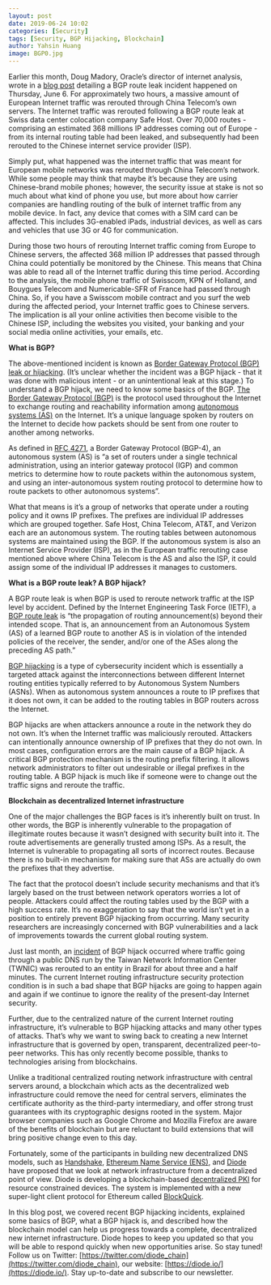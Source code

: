 ```yaml
---
layout: post
date: 2019-06-24 10:02
categories: [Security]
tags: [Security, BGP Hijacking, Blockchain]
author: Yahsin Huang
image: BGP0.jpg
---
```


  Earlier this month, Doug Madory, Oracle’s director of internet analysis, wrote in a [blog post](https://blogs.oracle.com/internetintelligence/large-european-routing-leak-sends-traffic-through-china-telecom) detailing a BGP route leak incident happened on Thursday, June 6. For approximately two hours, a massive amount of European Internet traffic was rerouted through China Telecom’s own servers. The Internet traffic was rerouted following a BGP route leak at Swiss data center colocation company Safe Host. Over 70,000 routes - comprising an estimated 368 millions IP addresses coming out of Europe - from its internal routing table had been leaked, and subsequently had been rerouted to the Chinese internet service provider (ISP).

Simply put, what happened was the internet traffic that was meant for European mobile networks was rerouted through China Telecom’s network. While some people may think that maybe it’s because they are using Chinese-brand mobile phones; however, the security issue at stake is not so much about what kind of phone you use, but more about how carrier companies are handling routing of the bulk of internet traffic from any mobile device. In fact, any device that comes with a SIM card can be affected. This includes 3G-enabled iPads, industrial devices, as well as cars and vehicles that use 3G or 4G for communication.

During those two hours of rerouting Internet traffic coming from Europe to Chinese servers, the affected 368 million IP addresses that passed through China could potentially be monitored by the Chinese. This means that China was able to read all of the Internet traffic during this time period. According to the analysis, the mobile phone traffic of Swisscom, KPN of Holland, and Bouygues Telecom and Numericable-SFR of France had passed through China. So, if you have a Swisscom mobile contract and you surf the web during the affected period, your Internet traffic goes to Chinese servers. The implication is all your online activities then become visible to the Chinese ISP, including the websites you visited, your banking and your social media online activities, your emails, etc.

**What is BGP?**

The above-mentioned incident is known as [Border Gateway Protocol (BGP) leak or hijacking](https://en.wikipedia.org/wiki/BGP_hijacking). (It’s unclear whether the incident was a BGP hijack - that it was done with malicious intent - or an unintentional leak at this stage.) To understand a BGP hijack, we need to know some basics of the BGP. [The Border Gateway Protocol (BGP)](https://en.wikipedia.org/wiki/Border_Gateway_Protocol) is the protocol used throughout the Internet to exchange routing and reachability information among [autonomous systems (AS)](https://en.wikipedia.org/wiki/Autonomous_system_(Internet)) on the Internet. It’s a unique language spoken by routers on the Internet to decide how packets should be sent from one router to another among networks. 

As defined in [RFC 4271](https://tools.ietf.org/html/rfc4271), a Border Gateway Protocol (BGP-4), an autonomous system (AS) is “a set of routers under a single technical administration, using an interior gateway protocol (IGP) and common metrics to determine how to route packets within the autonomous system, and using an inter-autonomous system routing protocol to determine how to route packets to other autonomous systems”. 

What that means is it’s a group of networks that operate under a routing policy and it owns IP prefixes. The prefixes are individual IP addresses which are grouped together. Safe Host, China Telecom, AT&T, and Verizon each are an autonomous system. The routing tables between autonomous systems are maintained using the BGP. If the autonomous system is also an Internet Service Provider (ISP), as in the European traffic rerouting case mentioned above where China Telecom is the AS and also the ISP, it could assign some of the individual IP addresses it manages to customers. 

**What is a BGP route leak? A BGP hijack?**

A BGP route leak is when BGP is used to reroute network traffic at the ISP level by accident. Defined by the Internet Engineering Task Force (IETF), a [BGP route leak](https://www.rfc-editor.org/rfc/rfc7908.txt) is “the propagation of routing announcement(s) beyond their intended scope. That is, an announcement from an Autonomous System (AS) of a learned BGP route to another AS is in violation of the intended policies of the receiver, the sender, and/or one of the ASes along the preceding AS path.”

[BGP hijacking](https://en.wikipedia.org/wiki/BGP_hijacking) is a type of cybersecurity incident which is essentially a targeted attack against the interconnections between different Internet routing entities typically referred to by Autonomous System Numbers (ASNs). When as autonomous system announces a route to IP prefixes that it does not own, it can be added to the routing tables in BGP routers across the Internet.

BGP hijacks are when attackers announce a route in the network they do not own. It’s when the Internet traffic was maliciously rerouted. Attackers can intentionally announce ownership of IP prefixes that they do not own. In most cases, configuration errors are the main cause of a BGP hijack. A critical BGP protection mechanism is the routing prefix filtering. It allows network administrators to filter out undesirable or illegal prefixes in the routing table. A BGP hijack is much like if someone were to change out the traffic signs and reroute the traffic.

**Blockchain as decentralized Internet infrastructure**

One of the major challenges the BGP faces is it’s inherently built on trust. In other words, the BGP is inherently vulnerable to the propagation of illegitimate routes because it wasn’t designed with security built into it. The route advertisements are generally trusted among ISPs. As a result, the Internet is vulnerable to propagating all sorts of incorrect routes. Because there is no built-in mechanism for making sure that ASs are actually do own the prefixes that they advertise.

The fact that the protocol doesn’t include security mechanisms and that it’s largely based on the trust between network operators worries a lot of people. Attackers could affect the routing tables used by the BGP with a high success rate. It’s no exaggeration to say that the world isn’t yet in a position to entirely prevent BGP hijacking from occurring. Many security researchers are increasingly concerned with BGP vulnerabilities and a lack of improvements towards the current global routing system.

Just last month, an [incident](https://www.manrs.org/2019/05/public-dns-in-taiwan-the-latest-victim-to-bgp-hijack/) of BGP hijack occurred where traffic going through a public DNS run by the Taiwan Network Information Center (TWNIC) was rerouted to an entity in Brazil for about three and a half minutes. The current Internet routing infrastructure security protection condition is in such a bad shape that BGP hijacks are going to happen again and again if we continue to ignore the reality of the present-day Internet security. 

Further, due to the centralized nature of the current Internet routing infrastructure, it’s vulnerable to BGP hijacking attacks and many other types of attacks. That’s why we want to swing back to creating a new Internet infrastructure that is governed by open, transparent, decentralized peer-to-peer networks. This has only recently become possible, thanks to technologies arising from blockchains.

Unlike a traditional centralized routing network infrastructure with central servers around, a blockchain which acts as the decentralized web infrastructure could remove the need for central servers, eliminates the certificate authority as the third-party intermediary, and offer strong trust guarantees with its cryptographic designs rooted in the system. Major browser companies such as Google Chrome and Mozilla Firefox are aware of the benefits of blockchain but are reluctant to build extensions that will bring positive change even to this day. 

Fortunately, some of the participants in building new decentralized DNS models, such as [Handshake](https://handshake.org/), [Ethereum Name Service (ENS)](https://ens.domains/), and [Diode](https://diode.io/) have proposed that we look at network infrastructure from a decentralized point of view. Diode is developing a blockchain-based [decentralized PKI](/dpki/how-decentralized-public-key-infrastructure-will-be-the-future-for-the-web-19148/) for resource constrained devices. The system is implemented with a new super-light client protocol for Ethereum called [BlockQuick](/burning-platform-pki/blockquick-super-light-blockchain-client-for-trustless-time-19144/).

In this blog post, we covered recent BGP hijacking incidents, explained some basics of BGP, what a BGP hijack is, and described how the blockchain model can help us progress towards a complete, decentralized new internet infrastructure. Diode hopes to keep you updated so that you will be able to respond quickly when new opportunities arise. So stay tuned! Follow us on Twitter: [https://twitter.com/diode_chain](https://twitter.com/diode_chain), our website: [https://diode.io/](https://diode.io/). Stay up-to-date and subscribe to our newsletter.